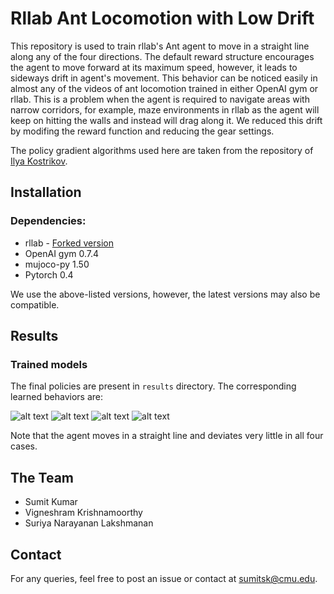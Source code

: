 # Rllab Ant Locomotion with Low Drift

This repository is used to train rllab's Ant agent to move in a straight line along any of the four directions. The default reward structure encourages the agent to move forward at its maximum speed, however, it leads to sideways drift in agent's movement. This behavior can be noticed easily in almost any of the videos of ant locomotion trained in either OpenAI gym or rllab. This is a problem when the agent is required to navigate areas with narrow corridors, for example, maze environments in rllab as the agent will keep on hitting the walls and instead will drag along it. We reduced this drift by modifing the reward function and reducing the gear settings. 

The policy gradient algorithms used here are taken from the repository of [Ilya Kostrikov](https://github.com/ikostrikov/pytorch-a2c-ppo-acktr).

## Installation

### Dependencies:
* rllab - [Forked version](https://github.com/sumitsk/rllab) 
* OpenAI gym 0.7.4
* mujoco-py 1.50
* Pytorch 0.4

We use the above-listed versions, however, the latest versions may also be compatible.

## Results
### Trained models
The final policies are present in `results` directory. The corresponding learned behaviors are:

![alt text](https://github.com/sumitsk/results/posx.gif "East")
![alt text](https://github.com/sumitsk/results/negx.gif "West")
![alt text](https://github.com/sumitsk/results/posy.gif "North")
![alt text](https://github.com/sumitsk/results/negy.gif "South")

Note that the agent moves in a straight line and deviates very little in all four cases.

## The Team
* Sumit Kumar
* Vigneshram Krishnamoorthy
* Suriya Narayanan Lakshmanan

## Contact
For any queries, feel free to post an issue or contact at sumitsk@cmu.edu.